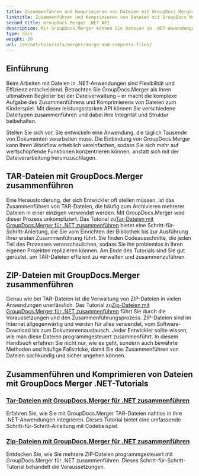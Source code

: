 ```yaml
---
title: Zusammenführen und Komprimieren von Dateien mit GroupDocs Merger .NET
linktitle: Zusammenführen und Komprimieren von Dateien mit GroupDocs Merger .NET
second_title: GroupDocs.Merger .NET API
description: Mit GroupDocs.Merger können Sie Dateien in .NET-Anwendungen ganz einfach zusammenführen und komprimieren. Entdecken Sie Tutorials zum schrittweisen Zusammenführen von TAR- und ZIP-Dateien.
type: docs
weight: 20
url: /de/net/tutorials/merger/merge-and-compress-files/
---
```

## Einführung

Beim Arbeiten mit Dateien in .NET-Anwendungen sind Flexibilität und Effizienz entscheidend. Betrachten Sie GroupDocs.Merger als Ihren ultimativen Begleiter bei der Dateiverwaltung – er macht die komplexe Aufgabe des Zusammenführens und Komprimierens von Dateien zum Kinderspiel. Mit dieser leistungsstarken API können Sie verschiedene Dateitypen zusammenführen und dabei ihre Integrität und Struktur beibehalten.

Stellen Sie sich vor, Sie entwickeln eine Anwendung, die täglich Tausende von Dokumenten verarbeiten muss. Die Einbindung von GroupDocs.Merger kann Ihren Workflow erheblich vereinfachen, sodass Sie sich mehr auf wertschöpfende Funktionen konzentrieren können, anstatt sich mit der Dateiverarbeitung herumzuschlagen.

## TAR-Dateien mit GroupDocs.Merger zusammenführen

 Eine Herausforderung, der sich Entwickler oft stellen müssen, ist das Zusammenführen von TAR-Dateien, die häufig zum Archivieren mehrerer Dateien in einer einzigen verwendet werden. Mit GroupDocs.Merger wird dieser Prozess unkompliziert. Das Tutorial zu[Tar-Dateien mit GroupDocs.Merger für .NET zusammenführen](./merge-tar-files/) bietet eine Schritt-für-Schritt-Anleitung, die Sie vom Einrichten der Bibliothek bis zur Ausführung Ihrer ersten Zusammenführung führt. Sie finden Codeausschnitte, die jeden Teil des Prozesses veranschaulichen, sodass Sie ihn problemlos in Ihren eigenen Projekten replizieren können. Am Ende des Tutorials sind Sie gut gerüstet, um TAR-Dateien effizient zu verwalten und zusammenzuführen.

## ZIP-Dateien mit GroupDocs.Merger zusammenführen

Genau wie bei TAR-Dateien ist die Verwaltung von ZIP-Dateien in vielen Anwendungen unerlässlich. Das Tutorial zu[Zip-Dateien mit GroupDocs.Merger für .NET zusammenführen](./merge-zip-files/) führt Sie durch die Voraussetzungen und den Zusammenführungsprozess. ZIP-Dateien sind im Internet allgegenwärtig und werden für alles verwendet, vom Software-Download bis zum Dokumentenaustausch. Jeder Entwickler sollte wissen, wie man diese Dateien programmgesteuert zusammenführt. In diesem Handbuch erfahren Sie nicht nur, wie es geht, sondern auch bewährte Methoden und häufige Fallstricke, damit Sie das Zusammenführen von Dateien sachkundig und sicher angehen können.

## Zusammenführen und Komprimieren von Dateien mit GroupDocs Merger .NET-Tutorials
### [Tar-Dateien mit GroupDocs.Merger für .NET zusammenführen](./merge-tar-files/)
Erfahren Sie, wie Sie mit GroupDocs.Merger TAR-Dateien nahtlos in Ihre .NET-Anwendungen integrieren. Dieses Tutorial bietet eine umfassende Schritt-für-Schritt-Anleitung mit Codebeispiel.
### [Zip-Dateien mit GroupDocs.Merger für .NET zusammenführen](./merge-zip-files/)
Entdecken Sie, wie Sie mehrere ZIP-Dateien programmgesteuert mit GroupDocs.Merger für .NET zusammenführen. Dieses Schritt-für-Schritt-Tutorial behandelt die Voraussetzungen.